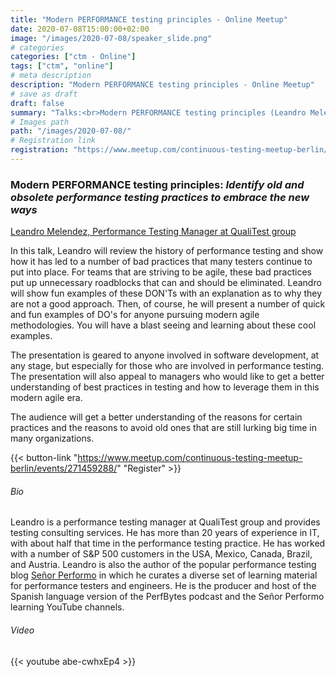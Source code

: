 ```yaml
---
title: "Modern PERFORMANCE testing principles - Online Meetup"
date: 2020-07-08T15:00:00+02:00
image: "/images/2020-07-08/speaker_slide.png"
# categories
categories: ["ctm - Online"]
tags: ["ctm", "online"]
# meta description
description: "Modern PERFORMANCE testing principles - Online Meetup"
# save as draft
draft: false
summary: "Talks:<br>Modern PERFORMANCE testing principles (Leandro Melendez)"
# Images path
path: "/images/2020-07-08/"
# Registration link
registration: "https://www.meetup.com/continuous-testing-meetup-berlin/events/271459288/"
---
```


### Modern PERFORMANCE testing principles: _Identify old and obsolete performance testing practices to embrace the new ways_

[Leandro Melendez, Performance Testing Manager at QualiTest group](https://www.linkedin.com/in/leandromelendez)

In this talk, Leandro will review the history of performance testing and show how it has led to a number of bad practices that many testers continue to put into place. For teams that are striving to be agile, these bad practices put up unnecessary roadblocks that can and should be eliminated. Leandro will show fun examples of these DON'Ts with an explanation as to why they are not a good approach. Then, of course, he will present a number of quick and fun examples of DO's for anyone pursuing modern agile methodologies. You will have a blast seeing and learning about these cool examples.

The presentation is geared to anyone involved in software development, at any stage, but especially for those who are involved in performance testing. The presentation will also appeal to managers who would like to get a better understanding of best practices in testing and how to leverage them in this modern agile era.

The audience will get a better understanding of the reasons for certain practices and the reasons to avoid old ones that are still lurking big time in many organizations.



{{< button-link "https://www.meetup.com/continuous-testing-meetup-berlin/events/271459288/" "Register" >}}

###### Bio
Leandro is a performance testing manager at QualiTest group and provides testing consulting services. He has more than 20 years of experience in IT, with about half that time in the performance testing practice. He has worked with a number of S&P 500 customers in the USA, Mexico, Canada, Brazil, and Austria. Leandro is also the author of the popular performance testing blog [Señor Performo](www.srperf.com) in which he curates a diverse set of learning material for performance testers and engineers. He is the producer and host of the Spanish language version of the PerfBytes podcast and the Señor Performo learning YouTube channels.

###### Video
{{< youtube abe-cwhxEp4 >}}
